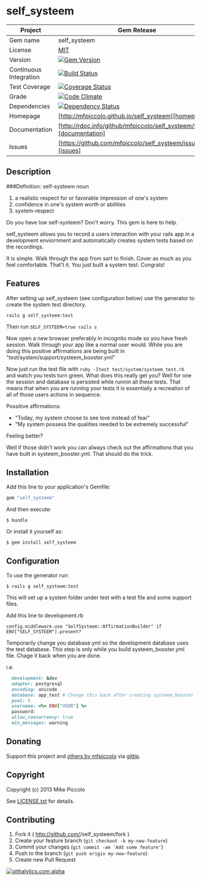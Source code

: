 self_systeem
============
| Project                 |  Gem Release      |
|------------------------ | ----------------- |
| Gem name                |  self_systeem      |
| License                 |  [MIT](LICENSE.txt)   |
| Version                 |  [![Gem Version](https://badge.fury.io/rb/self_systeem.png)](http://badge.fury.io/rb/self_systeem) |
| Continuous Integration  |  [![Build Status](https://travis-ci.org/mfpiccolo/self_systeem.png?branch=master)](https://travis-ci.org/mfpiccolo/self_systeem)
| Test Coverage           |  [![Coverage Status](https://coveralls.io/repos/mfpiccolo/self_systeem/badge.png?branch=master)](https://coveralls.io/r/mfpiccolo/self_systeem?branch=coveralls)
| Grade                   |  [![Code Climate](https://codeclimate.com/github/mfpiccolo/self_systeem.png)](https://codeclimate.com/github/mfpiccolo/self_systeem)
| Dependencies            |  [![Dependency Status](https://gemnasium.com/mfpiccolo/self_systeem.png)](https://gemnasium.com/mfpiccolo/self_systeem)
| Homepage                |  [http://mfpiccolo.github.io/self_systeem][homepage] |
| Documentation           |  [http://rdoc.info/github/mfpiccolo/self_systeem/frames][documentation] |
| Issues                  |  [https://github.com/mfpiccolo/self_systeem/issues][issues] |

## Description

###Definition: self-systeem
noun

1.  a realistic respect for or favorable impression of one's system
2.  confidence in one's system worth or abilities
3.  system-respect

Do you have low self-systeem? Don't worry.  This gem is here to help.

self_systeem allows you to record a users interaction with your rails app in a
development enviornment and automatically creates system tests based on the
recordings.

It is simple.  Walk through the app from sart to finish.  Cover as much as you
feel comfortable.  That't it.  You just built a system test.  Congrats!

## Features

After setting up self_systeem (see configuration below) use the generator to create
the system test directory.

`rails g self_systeem:test`

Then run `SELF_SYSTEEM=true rails s`

Now open a new browser preferably in incognito mode so you have fresh session.
Walk through your app like a normal user would.  While you are doing this positive
affirmations are being built in "test/system/support/systeem_booster.yml"

Now just run the test file with `ruby -Itest test/system/systeem_test.rb` and watch
you tests turn green.  What does this really get you?  Well for one the session and
database is persisted while runnin all these tests.  That means that when you are running
your tests it is essentially a recreation of all of those users actions in sequence.

Possitive affirmations:
*  "Today, my system choose to see love instead of fear"
*  "My system possess the qualities needed to be extremely successful"

Feeling better?

Well if those didn't work you can always check out the affirmations that you have built in systeem_booster.yml.  That should do the trick.

## Installation

Add this line to your application's Gemfile:

```ruby
gem "self_systeem"
```

And then execute:

    $ bundle

Or install it yourself as:

    $ gem install self_systeem

## Configuration

To use the generator run:

    $ rails g self_systeem:test

This will set up a system folder under test with a test file and some support files.

Add this line to development.rb

`config.middleware.use "SelfSysteem::AffirmationBuilder" if ENV["SELF_SYSTEEM"].present?`

Temporarily change you database.yml so the development database uses the test database.
This step is only while you build systeem_booster.yml file.  Chage it back when you are done.

i.e.
```ruby
  development: &dev
  adapter: postgresql
  encoding: unicode
  database: app_test # Change this back after creating systeem_booster.yml
  pool: 5
  username: <%= ENV["USER"] %>
  password:
  allow_concurrency: true
  min_messages: warning
```

## Donating
Support this project and [others by mfpiccolo][gittip-mfpiccolo] via [gittip][gittip-mfpiccolo].

[gittip-mfpiccolo]: https://www.gittip.com/mfpiccolo/

## Copyright

Copyright (c) 2013 Mike Piccolo

See [LICENSE.txt](LICENSE.txt) for details.

## Contributing

1. Fork it ( http://github.com/<my-github-username>/self_systeem/fork )
2. Create your feature branch (`git checkout -b my-new-feature`)
3. Commit your changes (`git commit -am 'Add some feature'`)
4. Push to the branch (`git push origin my-new-feature`)
5. Create new Pull Request

[![githalytics.com alpha](https://cruel-carlota.pagodabox.com/3d22924e211bdc891d3ad124e085a595 "githalytics.com")](http://githalytics.com/mfpiccolo/self_systeem)

[license]: https://github.com/mfpiccolo/self_systeem/MIT-LICENSE
[homepage]: http://mfpiccolo.github.io/self_systeem
[documentation]: http://rdoc.info/github/mfpiccolo/self_systeem/frames
[issues]: https://github.com/mfpiccolo/self_systeem/issues

